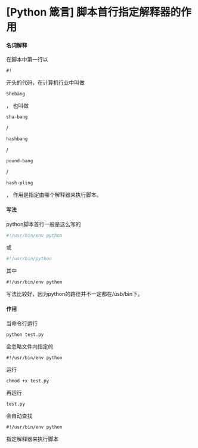 # [Python 箴言] 脚本首行指定解释器的作用

#### 名词解释

在脚本中第一行以

`#!`

开头的代码，在计算机行业中叫做

`Shebang`

，
也叫做&#x20;

`sha-bang`

/

`hashbang`

/

`pound-bang`

/

`hash-pling`

，
作用是指定由哪个解释器来执行脚本。

#### 写法

python脚本首行一般是这么写的

```python
#!/usr/bin/env python
```

或

```python
#!/usr/bin/python
```

其中

`#!/usr/bin/env python`

写法比较好，因为python的路径并不一定都在/usb/bin下。

#### 作用

当命令行运行&#x20;

`python test.py`

&#x20;会忽略文件内指定的&#x20;

`#!/usr/bin/env python`

运行

`chmod +x test.py`

&#x20;再运行

`test.py`

&#x20;会自动查找

`#!/usr/bin/env python`

指定解释器来执行脚本

